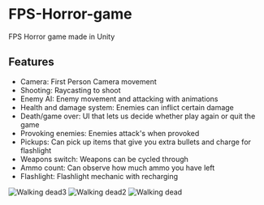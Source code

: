 # FPS-Horror-game
FPS Horror game made in Unity


## Features
- Camera: First Person Camera movement
- Shooting: Raycasting to shoot
- Enemy AI: Enemy movement and attacking with animations 
- Health and damage system: Enemies can inflict certain damage
- Death/game over: UI that lets us decide whether play again or quit the game 
- Provoking enemies: Enemies attack's when provoked
- Pickups: Can pick up items that give you extra bullets and charge for flashlight
- Weapons switch: Weapons can be cycled through
- Ammo count: Can observe how much ammo you have left 
- Flashlight: Flashlight mechanic with recharging 


![Walking dead3](https://user-images.githubusercontent.com/106979924/224992034-151f248c-e66e-4268-b912-48596a7e5331.png)
![Walking dead2](https://user-images.githubusercontent.com/106979924/224992113-1ceb1874-14a2-4a5e-9193-43f1530d29f5.png)
![Walking dead](https://user-images.githubusercontent.com/106979924/224992159-4c643ee0-e16e-4837-a33d-7e9e91cca786.png)
